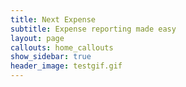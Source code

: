 ```yaml
---
title: Next Expense
subtitle: Expense reporting made easy
layout: page
callouts: home_callouts
show_sidebar: true
header_image: testgif.gif
---
```


